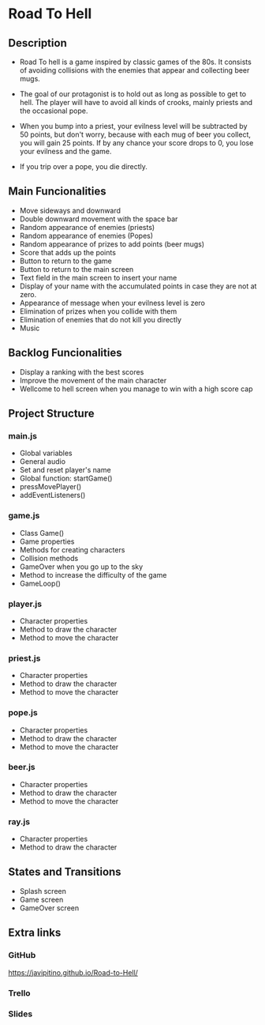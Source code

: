 # Road To Hell

## Description
- Road To hell is a game inspired by classic games of the 80s. It consists of avoiding collisions with the enemies that appear and collecting beer mugs.

- The goal of our protagonist is to hold out as long as possible to get to hell. The player will have to avoid all kinds of crooks, mainly priests and the occasional pope.

- When you bump into a priest, your evilness level will be subtracted by 50 points, but don't worry, because with each mug of beer you collect, you will gain 25 points. If by any chance your score drops to 0, you lose your evilness and the game. 

- If you trip over a pope, you die directly.


## Main Funcionalities
- Move sideways and downward
- Double downward movement with the space bar
- Random appearance of enemies (priests)
- Random appearance of enemies (Popes)
- Random appearance of prizes to add points (beer mugs)
- Score that adds up the points
- Button to return to the game
- Button to return to the main screen
- Text field in the main screen to insert your name
- Display of your name with the accumulated points in case they are not at zero.
- Appearance of message when your evilness level is zero
- Elimination of prizes when you collide with them
- Elimination of enemies that do not kill you directly
- Music

## Backlog Funcionalities
- Display a ranking with the best scores
- Improve the movement of the main character
- Wellcome to hell screen when you manage to win with a high score cap

## Project Structure
### main.js
- Global variables
- General audio
- Set and reset player's name
- Global function: startGame()
- pressMovePlayer()
- addEventListeners()

### game.js
- Class Game() 
- Game properties
- Methods for creating characters
- Collision methods
- GameOver when you go up to the sky
- Method to increase the difficulty of the game
- GameLoop()

### player.js
- Character properties
- Method to draw the character
- Method to move the character

### priest.js
- Character properties
- Method to draw the character
- Method to move the character

### pope.js
- Character properties
- Method to draw the character
- Method to move the character

### beer.js
- Character properties
- Method to draw the character
- Method to move the character

### ray.js
- Character properties
- Method to draw the character

## States and Transitions
- Splash screen
- Game screen
- GameOver screen

## Extra links
### GitHub
https://javipitino.github.io/Road-to-Hell/

### Trello

### Slides


